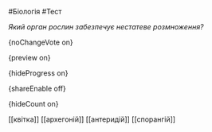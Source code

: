 #Біологія #Тест

*Який орган рослин забезпечує нестатеве розмноження?*

{noChangeVote on}

{preview on}

{hideProgress on}

{shareEnable off}

{hideCount on}

[[квітка]]
[[архегоній]]
[[антеридій]]
[[спорангій]]
